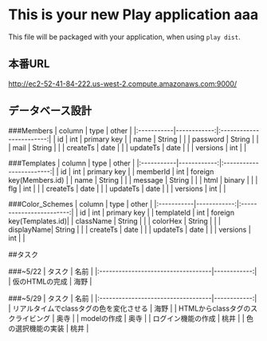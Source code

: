This is your new Play application aaa
=====================================

This file will be packaged with your application, when using `play dist`.

## 本番URL
http://ec2-52-41-84-222.us-west-2.compute.amazonaws.com:9000/

## データベース設計

###Members
| column     | type        | other                    |
|:-----------|------------:|:------------------------:|
| id         | int         | primary key              |
| name       | String      |                          |
| password   | String      |                          |
| mail       | String      |                          |
| createTs   | date        |                          |
| updateTs   | date        |                          |
| versions   | int         |                          |

###Templates
| column     | type        | other                    |
|:-----------|------------:|:------------------------:|
| id         | int         | primary key              |
| memberId   | int         | foreign key(Members.id)  |
| name       | String      |                          |
| message    | String      |                          |
| html       | binary      |                          |
| flg        | int         |                          |
| createTs   | date        |                          |
| updateTs   | date        |                          |
| versions   | int         |                          |

###Color_Schemes
| column     | type        | other                    |
|:-----------|------------:|:------------------------:|
| id         | int         | primary key              |
| templateId | int         | foreign key(Templates.id)|
| className  | String      |                          |
| colorHex   | String      |                          |
| displayName| String      |                          |
| createTs   | date        |                          |
| updateTs   | date        |                          |
| versions   | int         |                          |


##タスク

###~5/22
| タスク                              | 名前         |
|:-----------------------------------|------------:|
| 仮のHTMLの完成                       | 海野         |

###~5/29
| タスク                              | 名前         |
|:-----------------------------------|------------:|
| リアルタイムでclassタグの色を変化させる  | 海野         |
| HTMLからclassタグのスクライビング      | 奥寺         |
| modelの作成                         | 奥寺         |
| ログイン機能の作成                    | 桃井         |
| 色の選択機能の実装                    | 桃井         |
